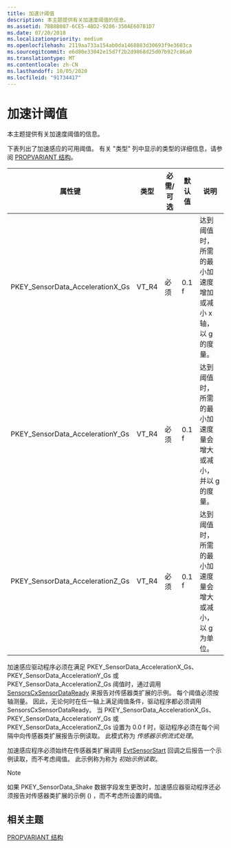 ```yaml
---
title: 加速计阈值
description: 本主题提供有关加速度阈值的信息。
ms.assetid: 7BB8B087-6CE5-4BD2-9286-350AE607B1D7
ms.date: 07/20/2018
ms.localizationpriority: medium
ms.openlocfilehash: 2119aa733a154ab0da1468883d30693f9e3603ca
ms.sourcegitcommit: e6d80e33042e15d7f2b2d9868d25d07b927c86a0
ms.translationtype: MT
ms.contentlocale: zh-CN
ms.lasthandoff: 10/05/2020
ms.locfileid: "91734417"
---
```

# <a name="accelerometer-thresholds"></a>加速计阈值


本主题提供有关加速度阈值的信息。

下表列出了加速感应的可用阈值。 有关 "类型" 列中显示的类型的详细信息，请参阅 [PROPVARIANT 结构](/windows/win32/api/propidlbase/ns-propidlbase-propvariant)。

|属性键|类型|必需/可选|默认值|说明|
|---|---|---|---|---|
|PKEY_SensorData_AccelerationX_Gs|VT_R4|必须|0.1 f|达到阈值时，所需的最小加速度增加或减小 x 轴，以 g 的度量。|
|PKEY_SensorData_AccelerationY_Gs|VT_R4|必须|0.1 f|达到阈值时，所需的最小加速度量会增大或减小，并以 g 的度量。|
|PKEY_SensorData_AccelerationZ_Gs|VT_R4|必须|0.1 f|达到阈值时，所需的最小加速度量会增大或减小，以 g 为单位。|

加速感应驱动程序必须在满足 PKEY_SensorData_AccelerationX_Gs、PKEY_SensorData_AccelerationY_Gs 或 PKEY_SensorData_AccelerationZ_Gs 阈值时，通过调用 [SensorsCxSensorDataReady](/windows-hardware/drivers/ddi/sensorscx/nf-sensorscx-sensorscxsensordataready) 来报告对传感器类扩展的示例。 每个阈值必须按轴测量。 因此，无论何时在任一轴上满足阈值条件，驱动程序都必须调用 SensorsCxSensorDataReady。
当 PKEY_SensorData_AccelerationX_Gs、PKEY_SensorData_AccelerationY_Gs 或 PKEY_SensorData_AccelerationZ_Gs 设置为 0.0 f 时，驱动程序必须在每个间隔中向传感器类扩展报告示例读取。 此模式称为 *传感器示例流式处理*。

加速感应程序必须始终在传感器类扩展调用 [EvtSensorStart](/windows-hardware/drivers/ddi/sensorscx/ns-sensorscx-_sensor_controller_config) 回调之后报告一个示例读取，而不考虑阈值。 此示例称为称为 *初始示例读取*。

>[!NOTE]
>如果 PKEY_SensorData_Shake 数据字段发生更改时，加速感应器驱动程序还必须报告对传感器类扩展的示例 () ，而不考虑所设置的阈值。

## <a name="related-topics"></a>相关主题

[PROPVARIANT 结构](/windows/win32/api/propidlbase/ns-propidlbase-propvariant)